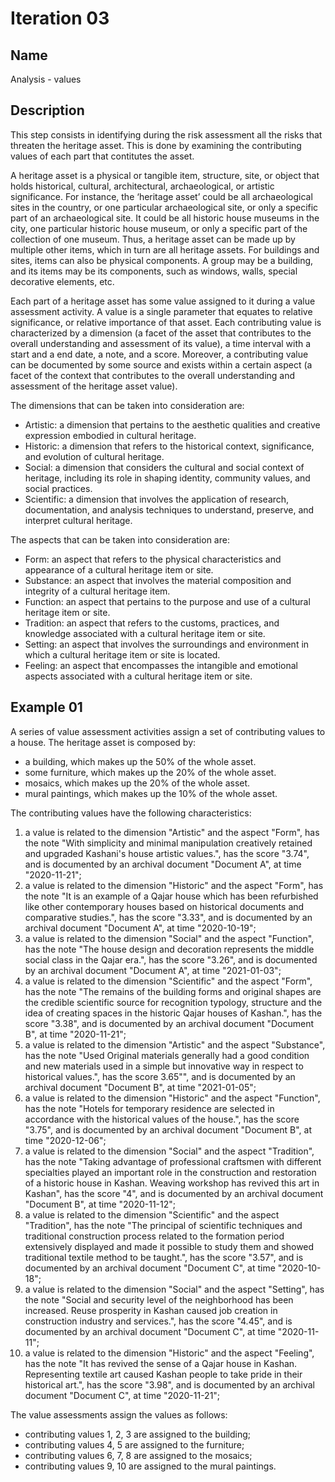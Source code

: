 # Iteration 03

## Name
Analysis - values

## Description
This step consists in identifying during the risk assessment all the risks that threaten the heritage asset. This is done by examining the contributing values of each part that contitutes the asset. 

A heritage asset is a physical or tangible item, structure, site, or object that holds historical, cultural, architectural, archaeological, or artistic significance. For instance, the ‘heritage asset’ could be all archaeological sites in the country, or one particular archaeological site, or only a specific part of an archaeological site. It could be all historic house museums in the city, one particular historic house museum, or only a specific part of the collection of one museum. Thus, a heritage asset can be made up by multiple other items, which in turn are all heritage assets. For buildings and sites, items can also be physical components. A group may be a building, and its items may be its components, such as windows, walls, special decorative elements, etc.

Each part of a heritage asset has some value assigned to it during a value assessment activity. A value is a single parameter that equates to relative significance, or relative importance of that asset. Each contributing value is characterized by a  dimension (a facet of the asset that contributes to the overall understanding and assessment of its value), a time interval with a start and a end date, a note, and a score. Moreover, a contributing value can be documented by some source and exists within a certain aspect (a facet of the context that contributes to the overall understanding and assessment of the heritage asset value).

The dimensions that can be taken into consideration are:
* Artistic: a dimension that pertains to the aesthetic qualities and creative expression embodied in cultural heritage.
* Historic: a dimension that refers to the historical context, significance, and evolution of cultural heritage.
* Social: a dimension that considers the cultural and social context of heritage, including its role in shaping identity, community values, and social practices.
* Scientific: a dimension that involves the application of research, documentation, and analysis techniques to understand, preserve, and interpret cultural heritage.

The aspects that can be taken into consideration are:
* Form: an aspect that refers to the physical characteristics and appearance of a cultural heritage item or site.
* Substance: an aspect that involves the material composition and integrity of a cultural heritage item.
* Function: an aspect that pertains to the purpose and use of a cultural heritage item or site.
* Tradition: an aspect that refers to the customs, practices, and knowledge associated with a cultural heritage item or site.
* Setting: an aspect that involves the surroundings and environment in which a cultural heritage item or site is located.
* Feeling: an aspect that encompasses the intangible and emotional aspects associated with a cultural heritage item or site.

## Example 01
A series of value assessment activities assign a set of contributing values to a house. The heritage asset is composed by:
* a building, which makes up the 50% of the whole asset.
* some furniture, which makes up the 20% of the whole asset.
* mosaics, which makes up the 20% of the whole asset.
* mural paintings, which makes up the 10% of the whole asset.

The contributing values have the following characteristics:
1. a value is related to the dimension "Artistic" and the aspect "Form", has the note "With simplicity and minimal manipulation creatively retained and upgraded Kashani's house artistic values.", has the score "3.74", and is documented by an archival document "Document A", at time "2020-11-21";
2. a value is related to the dimension "Historic" and the aspect "Form", has the note "It is an example of a Qajar house which has been refurbished like other contemporary houses based on historical documents and comparative studies.", has the score "3.33", and is documented by an archival document "Document A", at time "2020-10-19";
3. a value is related to the dimension "Social" and the aspect "Function", has the note "The house design and decoration represents the middle social class in the Qajar era.", has the score "3.26", and is documented by an archival document "Document A", at time "2021-01-03";
4. a value is related to the dimension "Scientific" and the aspect "Form", has the note "The remains of the building forms and original shapes are the credible scientific source for recognition typology, structure and the idea of creating spaces in the historic Qajar houses of Kashan.", has the score "3.38", and is documented by an archival document "Document B", at time "2020-11-21";
5. a value is related to the dimension "Artistic" and the aspect "Substance", has the note "Used Original materials generally had a good condition and new materials used in a simple but innovative way in respect to historical values.", has the score 3.65"", and is documented by an archival document "Document B", at time "2021-01-05";
6. a value is related to the dimension "Historic" and the aspect "Function", has the note "Hotels for temporary residence are selected in accordance with the historical values of the house.", has the score "3.75", and is documented by an archival document "Document B", at time "2020-12-06";
7. a value is related to the dimension "Social" and the aspect "Tradition", has the note "Taking advantage of professional craftsmen with different specialties played an important role in the construction and restoration of a historic house in Kashan. Weaving workshop has revived this art in Kashan", has the score "4", and is documented by an archival document "Document B", at time "2020-11-12";
8. a value is related to the dimension "Scientific" and the aspect "Tradition", has the note "The principal of scientific techniques and traditional construction process related to the formation period extensively displayed and made it possible to study them and showed traditional textile method to be taught.", has the score "3.57", and is documented by an archival document "Document C", at time "2020-10-18";
9. a value is related to the dimension "Social" and the aspect "Setting", has the note "Social and security level of the neighborhood has been increased. Reuse prosperity in Kashan caused job creation in construction industry and services.", has the score "4.45", and is documented by an archival document "Document C", at time "2020-11-11";
10. a value is related to the dimension "Historic" and the aspect "Feeling", has the note "It has revived the sense of a Qajar house in Kashan. Representing textile art caused Kashan people to take pride in their historical art.", has the score "3.98", and is documented by an archival document "Document C", at time "2020-11-21";

The value assessments assign the values as follows:
* contributing values 1, 2, 3 are assigned to the building;
* contributing values 4, 5 are assigned to the furniture;
* contributing values 6, 7, 8 are assigned to the mosaics; 
* contributing values 9, 10 are assigned to the mural paintings.
